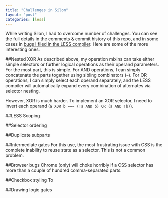 ```yaml
---
title: "Challenges in Silon"
layout: "post"
categories: [less]
---
```


While writing Silon, I had to overcome number of challenges.  You can see the full details in the comments & commit history of this repo, and in some cases in [bugs I filed in the LESS compiler](https://github.com/less/less.js/issues?utf8=%E2%9C%93&q=is%3Aissue+author%3ASLaks).  Here are some of the more interesting ones.

##Nested XOR
As described above, my operation mixins can take either simple selectors or further logical operations as their operand parameters.  For the most part, this is simple.  For AND operations, I can simply concatenate the parts together using sibling combinators (`~`).  For OR operations, I can simply select each operand separately, and the LESS compiler will automatically expand every combination of alternates via selector nesting.

However, XOR is much harder.  To implement an XOR selector, I need to invert each operand (`a XOR b === (!a AND b) OR (a AND !b)`).  

##LESS Scoping

##Selector ordering

##Duplicate subparts

##Intermediate gates
For this use, the most frustrating issue with CSS is the complete inability to reuse state as a selector.  This is not a common problem.

##Browser bugs
Chrome (only) will choke horribly if a CSS selector has more than a couple of hundred comma-separated parts.

##Checkbox styling
To 

##Drawing logic gates